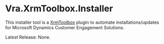 # Vra.XrmToolbox.Installer
This installer tool is a [XrmToolbox](https://www.xrmtoolbox.com/) plugin to automate installations/updates for Microsoft Dynamics Customer Engagement Solutions.

Latest Release: None.